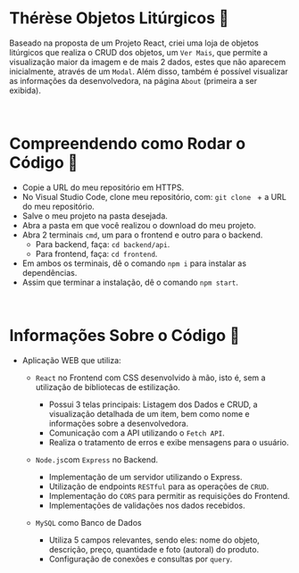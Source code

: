 # Thérèse Objetos Litúrgicos 🌹
Baseado na proposta de um Projeto React, criei uma loja de objetos litúrgicos que realiza o CRUD dos objetos, um `Ver Mais`, que permite a visualização maior da imagem e de mais 2 dados, estes que não aparecem inicialmente, através de um `Modal`. Além disso, também é possível visualizar as informações da desenvolvedora, na página `About` (primeira a ser exibida).

<br>

# Compreendendo como Rodar o Código 🌹

- Copie a URL do meu repositório em HTTPS.
- No Visual Studio Code, clone meu repositório, com: `git clone ` + a URL do meu repositório.
- Salve o meu projeto na pasta desejada.
- Abra a pasta em que você realizou o download do meu projeto.
- Abra 2 terminais `cmd`, um para o frontend e outro para o backend.
    - Para backend, faça: `cd backend/api`.
    - Para frontend, faça: `cd frontend`.
- Em ambos os terminais, dê o comando `npm i` para instalar as dependências.
- Assim que terminar a instalação, dê o comando `npm start`.

<br>

# Informações Sobre o Código 🌹

- Aplicação WEB que utiliza: 
    - `React` no Frontend com CSS desenvolvido à mão, isto é, sem a utilização de bibliotecas de estilização. 
        - Possui 3 telas principais: Listagem dos Dados e CRUD, a visualização detalhada de um item, bem como nome e informações sobre a desenvolvedora.
        - Comunicação com a API utilizando o `Fetch API`.
        - Realiza o tratamento de erros e exibe mensagens para o usuário.
    - `Node.js`com `Express` no Backend.
        - Implementação de um servidor utilizando o Express.
        - Utilização de endpoints `RESTful` para as operações de `CRUD`.
        - Implementação do `CORS` para permitir as requisições do Frontend.
        - Implementações de validações nos dados recebidos.
    
    
    - `MySQL` como Banco de Dados
        - Utiliza 5 campos relevantes, sendo eles: nome do objeto, descrição, preço, quantidade e foto (autoral) do produto.
        - Configuração de conexões e consultas por `query`.

